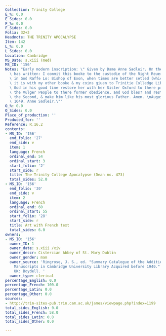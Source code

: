 ```yaml
---
Collection: Trinity College
E_%: 0.0
E_Sides: 0.0
F_%: 0.0
F_Sides: 0.0
Folia: 32+3
Headnote: THE TRINITY APOCALYPSE
Item: 142
L_%: 0.0
L_Sides: 0.0
Location: Cambridge
MS_Date: s.xiii (med)
MS_ID: '156'
Notes: "Early modern inscription: \" Given by Dame Anne Sadleir. On the fly-leaf she\
  \ has written: I commit this booke to the custodie of the Right Reuerend Father\
  \ in God Raffe Lo: Bishop of Exon, when times are better setled (which God hasten)\
  \ it is with my other booke & my coins giuen to Trinitie Colledge Librarie in Cambridge,\
  \ God in his good time restore her with her Sister Oxford to there pristine happiness,\
  \ the Vulger People to there former obedience, and God bles? and restore Charles\
  \ the Second, & make him like his most glorious Father. Amen. \nAugust the 20tie.\
  \ 1649. Anne Sadleir.\""
O_%: 0.0
O_Sides: 0.0
Place_of_production: ''
Produced_for: ''
Reference: R.16.2
contents:
- MS_ID: '156'
  end_folio: '27'
  end_side: v
  item: 1
  language: French
  ordinal_end: 54
  ordinal_start: 3
  start_folio: '2'
  start_side: r
  title: The Trinity College Apocalypse (Dean no. 473)
  total_sides: 52.0
- MS_ID: '156'
  end_folio: '30'
  end_side: v
  item: 2
  language: French
  ordinal_end: 60
  ordinal_start: 55
  start_folio: '28'
  start_side: r
  title: Art with French text
  total_sides: 6.0
owners:
- MS_ID: '156'
  owner_ID: 1
  owner_date: s.xiii /xiv
  owner_descr: Cistercian Abbey of St. Mary Dublin
  owner_gender: man
  owner_source: 'Ringrose, J. S., ed. "Summary Catalogue of the Additional Medieval
    Manuscripts in Cambridge University Library Acquired before 1940." Woodbridge,
    UK: Boydell. '
  owner_type: clerical
percentage_English: 0.0
percentage_French: 100.0
percentage_Latin: 0.0
percentage_Other: 0.0
sources:
- http://trin-sites-pub.trin.cam.ac.uk/james/viewpage.php?index=1199
total_sides_English: 0.0
total_sides_French: 58.0
total_sides_Latin: 0.0
total_sides_Other: 0.0

---
```

